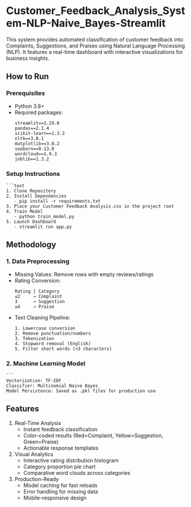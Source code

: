 # Customer_Feedback_Analysis_System-NLP-Naive_Bayes-Streamlit
This system provides automated classification of customer feedback into Complaints, Suggestions, and Praises using Natural Language Processing (NLP). It features a real-time dashboard with interactive visualizations for business insights.
## How to Run

### Prerequisites
- Python 3.8+
- Required packages:
  ```text
  streamlit==1.29.0
  pandas==2.1.4
  scikit-learn==1.3.2
  nltk==3.8.1
  matplotlib==3.8.2
  seaborn==0.13.0
  wordcloud==1.9.3
  joblib==1.3.2

### Setup Instructions
    
    ```text
    1. Clone Repository
    2. Install Dependencies
       - pip install -r requirements.txt
    3. Place your Customer Feedback Analysis.csv in the project root
    4. Train Model
       - python train_model.py
    5. Launch Dashboard
       - streamlit run app.py

## Methodology
### 1. Data Preprocessing
- Missing Values: Remove rows with empty reviews/ratings
- Rating Conversion:
    ```text
    Rating | Category
    ≤2     → Complaint
    3      → Suggestion
    ≥4     → Praise
    
- Text Cleaning Pipeline:
    ```
    1. Lowercase conversion
    2. Remove punctuation/numbers
    3. Tokenization
    4. Stopword removal (English)
    5. Filter short words (<3 characters)

### 2. Machine Learning Model
    ```
    Vectorization: TF-IDF
    Classifier: Multinomial Naive Bayes
    Model Persistence: Saved as .pkl files for production use

## Features
1. Real-Time Analysis
   - Instant feedback classification
   - Color-coded results (Red=Complaint, Yellow=Suggestion, Green=Praise)
   - Actionable response templates
2. Visual Analytics
   - Interactive rating distribution histogram
   - Category proportion pie chart
   - Comparative word clouds across categories
3. Production-Ready
   - Model caching for fast reloads
   - Error handling for missing data
   - Mobile-responsive design
